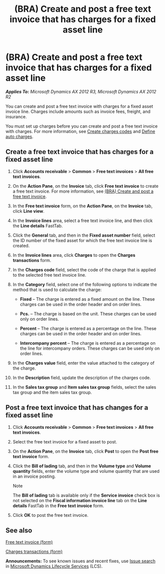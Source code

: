 ﻿---
title: (BRA) Create and post a free text invoice that has charges for a fixed asset line
TOCTitle: (BRA) Create and post a free text invoice that has charges for a fixed asset line
ms:assetid: 6c0c4dde-193a-4672-b88c-955912b813a2
ms:mtpsurl: https://technet.microsoft.com/en-us/library/JJ710532(v=AX.60)
ms:contentKeyID: 49384423
ms.date: 04/18/2014
mtps_version: v=AX.60
f1_keywords:
- miscellaneous charges
- free text invoice
- fixed asset
- (BRA)
- Create free text invoice
- post free text invoice
- BR - 00016
---

# (BRA) Create and post a free text invoice that has charges for a fixed asset line 


_**Applies To:** Microsoft Dynamics AX 2012 R3, Microsoft Dynamics AX 2012 R2_

You can create and post a free text invoice with charges for a fixed asset invoice line. Charges include amounts such as invoice fees, freight, and insurance.

You must set up charges before you can create and post a free text invoice with charges. For more information, see [Create charges codes](create-charges-codes.md) and [Define auto charges](define-auto-charges.md).

## Create a free text invoice that has charges for a fixed asset line

1.  Click **Accounts receivable** \> **Common** \> **Free text invoices** \> **All free text invoices**.

2.  On the **Action Pane**, on the **Invoice** tab, click **Free text invoice** to create a free text invoice. For more information, see [(BRA) Create and post a free text invoice](bra-create-and-post-a-free-text-invoice.md).

3.  In the **Free text invoice** form, on the **Action Pane**, on the **Invoice** tab, click **Line view**.

4.  In the **Invoice lines** area, select a free text invoice line, and then click the **Line details** FastTab.

5.  Click the **General** tab, and then in the **Fixed asset number** field, select the ID number of the fixed asset for which the free text invoice line is created.

6.  In the **Invoice lines** area, click **Charges** to open the **Charges transactions** form.

7.  In the **Charges code** field, select the code of the charge that is applied to the selected free text invoice line.

8.  In the **Category** field, select one of the following options to indicate the method that is used to calculate the charge:
    
      - **Fixed** – The charge is entered as a fixed amount on the line. These charges can be used in the order header and on order lines.
    
      - **Pcs.** – The charge is based on the unit. These charges can be used only on order lines.
    
      - **Percent** – The charge is entered as a percentage on the line. These charges can be used in the order header and on order lines.
    
      - **Intercompany percent** – The charge is entered as a percentage on the line for intercompany orders. These charges can be used only on order lines.

9.  In the **Charges value** field, enter the value attached to the category of the charge.

10. In the **Description** field, update the description of the charges code.

11. In the **Sales tax group** and **Item sales tax group** fields, select the sales tax group and the item sales tax group.

## Post a free text invoice that has changes for a fixed asset line

1.  Click **Accounts receivable** \> **Common** \> **Free text invoices** \> **All free text invoices**.

2.  Select the free text invoice for a fixed asset to post.

3.  On the **Action Pane**, on the **Invoice** tab, click **Post** to open the **Post free text invoice** form.

4.  Click the **Bill of lading** tab, and then in the **Volume type** and **Volume quantity** fields, enter the volume type and volume quantity that are used in an invoice posting.
    

    > [!NOTE]
    > <P>The <STRONG>Bill of lading</STRONG> tab is available only if the <STRONG>Service invoice</STRONG> check box is not selected on the <STRONG>Fiscal information invoice line</STRONG> tab on the <STRONG>Line details</STRONG> FastTab in the <STRONG>Free text invoice</STRONG> form.</P>



5.  Click **OK** to post the free text invoice.

## See also

[Free text invoice (form)](https://technet.microsoft.com/en-us/library/aa556897\(v=ax.60\))

[Charges transactions (form)](https://technet.microsoft.com/en-us/library/aa633876\(v=ax.60\))

  
**Announcements:** To see known issues and recent fixes, use [Issue search](http://go.microsoft.com/fwlink/?linkid=389258) in [Microsoft Dynamics Lifecycle Services](http://go.microsoft.com/fwlink/?linkid=306505) (LCS).

